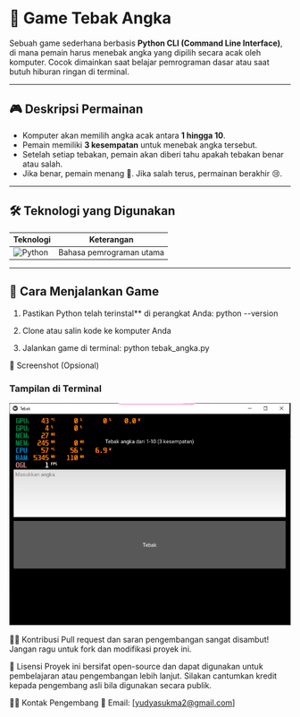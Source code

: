 # 🎯 Game Tebak Angka

Sebuah game sederhana berbasis **Python CLI (Command Line Interface)**, di mana pemain harus menebak angka yang dipilih secara acak oleh komputer. Cocok dimainkan saat belajar pemrograman dasar atau saat butuh hiburan ringan di terminal.

---

## 🎮 Deskripsi Permainan

- Komputer akan memilih angka acak antara **1 hingga 10**.
- Pemain memiliki **3 kesempatan** untuk menebak angka tersebut.
- Setelah setiap tebakan, pemain akan diberi tahu apakah tebakan benar atau salah.
- Jika benar, pemain menang 🎉. Jika salah terus, permainan berakhir 😢.

---

## 🛠️ Teknologi yang Digunakan

| Teknologi | Keterangan |
|----------|------------|
| ![Python](https://img.shields.io/badge/Python-3.x-blue?logo=python&logoColor=white) | Bahasa pemrograman utama |

---

## 🚀 Cara Menjalankan Game

1. Pastikan Python telah terinstal** di perangkat Anda:
   python --version
   
2. Clone atau salin kode ke komputer Anda

3. Jalankan game di terminal:
	python tebak_angka.py
	
	
📸 Screenshot (Opsional)

### Tampilan di Terminal
![Game CLI](screenshots/games.png)

🧑‍💻 Kontribusi
Pull request dan saran pengembangan sangat disambut! Jangan ragu untuk fork dan modifikasi proyek ini.

📃 Lisensi
Proyek ini bersifat open-source dan dapat digunakan untuk pembelajaran atau pengembangan lebih lanjut. 
Silakan cantumkan kredit kepada pengembang asli bila digunakan secara publik.

🙋‍♂️ Kontak Pengembang
📧 Email: [yudyasukma2@gmail.com]